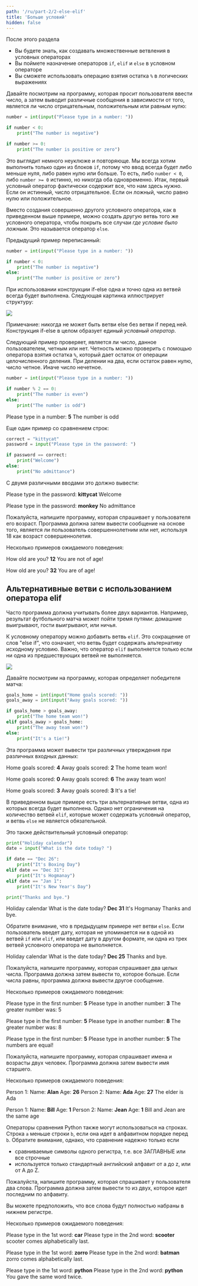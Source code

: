 ```yaml
---
path: '/ru/part-2/2-else-elif'
title: 'Больше условий'
hidden: false
---
```


<text-box variant='learningObjectives' name="Цели обучения">

После этого раздела

- Вы будете знать, как создавать множественные ветвления в условных операторах
- Вы поймете назначение операторов `if`, `elif` и `else` в условном операторе
- Вы сможете использовать операцию взятия остатка `%` в логических выражениях

</text-box>

Давайте посмотрим на программу, которая просит пользователя ввести число, а затем выводит различные сообщения в зависимости от того, является ли число отрицательным, положительным или равным нулю:

```python
number = int(input("Please type in a number: "))

if number < 0:
    print("The number is negative")

if number >= 0:
    print("The number is positive or zero")
```

Это выглядит немного неуклюже и повторяюще. Мы всегда хотим выполнить только один из блоков `if`, потому что ввод всегда будет либо меньше нуля, либо равен нулю или больше. То есть, либо `number < 0`, либо `number >= 0` истинно, но никогда оба одновременно. Итак, первый условный оператор фактически содержит все, что нам здесь нужно. Если он истинный, число отрицательное. Если он ложный, число равно нулю или положительное.

Вместо создания совершенно другого условного оператора, как в приведенном выше примере, можно создать другую ветвь того же условного оператора, чтобы покрыть все случаи _где условие было ложным_. Это называется оператор `else`.

Предыдущий пример переписанный:

```python
number = int(input("Please type in a number: "))

if number < 0:
    print("The number is negative")
else:
    print("The number is positive or zero")
```

При использовании конструкции if-else одна и точно одна из ветвей всегда будет выполнена. Следующая картинка иллюстрирует структуру:

<img src="../../part-2/2_2_1.png">

Примечание: никогда не может быть ветви else без ветви if перед ней. Конструкция if-else в целом образует единый _условный оператор_.

Следующий пример проверяет, является ли число, данное пользователем, четным или нет. Четность можно проверить с помощью оператора взятия остатка `%`, который дает остаток от операции целочисленного деления. При делении на два, если остаток равен нулю, число четное. Иначе число нечетное.

```python
number = int(input("Please type in a number: "))

if number % 2 == 0:
    print("The number is even")
else:
    print("The number is odd")
```

<sample-output>

Please type in a number: **5**
The number is odd

</sample-output>

Еще один пример со сравнением строк:

```python
correct = "kittycat"
password = input("Please type in the password: ")

if password == correct:
    print("Welcome")
else:
    print("No admittance")
```

С двумя различными вводами это должно вывести:

<sample-output>

Please type in the password: **kittycat**
Welcome

</sample-output>

<sample-output>

Please type in the password: **monkey**
No admittance

</sample-output>


<in-browser-programming-exercise name="Возраст совершеннолетия" tmcname="part02-04_age_of_maturity" height="400px" title="Возраст совершеннолетия">

Пожалуйста, напишите программу, которая спрашивает у пользователя его возраст. Программа должна затем вывести сообщение на основе того, является ли пользователь совершеннолетним или нет, используя 18 как возраст совершеннолетия.

Несколько примеров ожидаемого поведения:

<sample-output>

How old are you? **12**
You are not of age!

</sample-output>


<sample-output>

How old are you? **32**
You are of age!

</sample-output>

</in-browser-programming-exercise>

## Альтернативные ветви с использованием оператора elif

Часто программа должна учитывать более двух вариантов. Например, результат футбольного матча может пойти тремя путями: домашние выигрывают, гости выигрывают, или ничья.

К условному оператору можно добавить ветвь `elif`. Это сокращение от слов "else if", что означает, что ветвь будет содержать альтернативу исходному условию. Важно, что оператор `elif` выполняется только если ни одна из предшествующих ветвей не выполняется.

<img src="../../part-2/2_2_2.png">

Давайте посмотрим на программу, которая определяет победителя матча:

```python
goals_home = int(input("Home goals scored: "))
goals_away = int(input("Away goals scored: "))

if goals_home > goals_away:
    print("The home team won!")
elif goals_away > goals_home:
    print("The away team won!")
else:
    print("It's a tie!")
```

Эта программа может вывести три различных утверждения при различных входных данных:

<sample-output>

Home goals scored: **4**
Away goals scored: **2**
The home team won!

</sample-output>

<sample-output>

Home goals scored: **0**
Away goals scored: **6**
The away team won!

</sample-output>

<sample-output>

Home goals scored: **3**
Away goals scored: **3**
It's a tie!

</sample-output>

В приведенном выше примере есть три альтернативные ветви, одна из которых всегда будет выполнена. Однако нет ограничения на количество ветвей `elif`, которые может содержать условный оператор, и ветвь `else` не является обязательной.

Это также действительный условный оператор:

```python
print("Holiday calendar")
date = input("What is the date today? ")

if date == "Dec 26":
    print("It's Boxing Day")
elif date == "Dec 31":
    print("It's Hogmanay")
elif date == "Jan 1":
    print("It's New Year's Day")

print("Thanks and bye.")
```

<sample-output>

Holiday calendar
What is the date today? **Dec 31**
It's Hogmanay
Thanks and bye.

</sample-output>

Обратите внимание, что в предыдущем примере нет ветви `else`. Если пользователь введет дату, которая не упоминается ни в одной из ветвей `if` или `elif`, или введет дату в другом формате, ни одна из трех ветвей условного оператора не выполняется.

<sample-output>

Holiday calendar
What is the date today? **Dec 25**
Thanks and bye.

</sample-output>

<in-browser-programming-exercise name="Больше или равно" tmcname="part02-05_greater_or_equal"  height="400px" title="Больше или равно">

Пожалуйста, напишите программу, которая спрашивает два целых числа. Программа должна затем вывести то, которое больше. Если числа равны, программа должна вывести другое сообщение.

Несколько примеров ожидаемого поведения:

<sample-output>

Please type in the first number: **5**
Please type in another number: **3**
The greater number was: 5

</sample-output>

<sample-output>

Please type in the first number: **5**
Please type in another number: **8**
The greater number was: 8

</sample-output>

<sample-output>

Please type in the first number: **5**
Please type in another number: **5**
The numbers are equal!

</sample-output>

</in-browser-programming-exercise>


<in-browser-programming-exercise name="Старший" tmcname="part02-06_elder" height="550px" title="Старший">

Пожалуйста, напишите программу, которая спрашивает имена и возрасты двух человек. Программа должна затем вывести имя старшего.

Несколько примеров ожидаемого поведения:

<sample-output>

Person 1:
Name: **Alan**
Age: **26**
Person 2:
Name: **Ada**
Age: **27**
The elder is Ada

</sample-output>

<sample-output>

Person 1:
Name: **Bill**
Age: **1**
Person 2:
Name: **Jean**
Age: **1**
Bill and Jean are the same age

</sample-output>

</in-browser-programming-exercise>

<in-browser-programming-exercise name="Последний по алфавиту" tmcname="part02-07_alphabetically_last"  height="500px" title="Последний по алфавиту">

Операторы сравнения Python также могут использоваться на строках. Строка `a` меньше строки `b`, если она идет в алфавитном порядке перед `b`. Обратите внимание, однако, что сравнение надежно только если
- сравниваемые символы одного регистра, т.е. все ЗАГЛАВНЫЕ или все строчные
- используется только стандартный английский алфавит от a до z, или от A до Z.

Пожалуйста, напишите программу, которая спрашивает у пользователя два слова. Программа должна затем вывести то из двух, которое идет последним по алфавиту.

Вы можете предположить, что все слова будут полностью набраны в нижнем регистре.

Несколько примеров ожидаемого поведения:

<sample-output>

Please type in the 1st word: **car**
Please type in the 2nd word: **scooter**
scooter comes alphabetically last.

</sample-output>

<sample-output>

Please type in the 1st word: **zorro**
Please type in the 2nd word: **batman**
zorro comes alphabetically last.

</sample-output>

<sample-output>

Please type in the 1st word: **python**
Please type in the 2nd word: **python**
You gave the same word twice.

</sample-output>

</in-browser-programming-exercise>

<!--

A quiz to review the contents of this section:

<quiz id="82f644fe-5d89-5153-842a-11d5d11bc059"></quiz>

-->